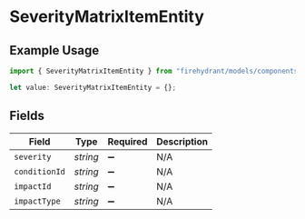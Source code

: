 # SeverityMatrixItemEntity

## Example Usage

```typescript
import { SeverityMatrixItemEntity } from "firehydrant/models/components";

let value: SeverityMatrixItemEntity = {};
```

## Fields

| Field              | Type               | Required           | Description        |
| ------------------ | ------------------ | ------------------ | ------------------ |
| `severity`         | *string*           | :heavy_minus_sign: | N/A                |
| `conditionId`      | *string*           | :heavy_minus_sign: | N/A                |
| `impactId`         | *string*           | :heavy_minus_sign: | N/A                |
| `impactType`       | *string*           | :heavy_minus_sign: | N/A                |